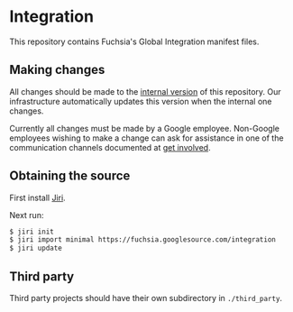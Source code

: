 # Integration

This repository contains Fuchsia's Global Integration manifest files.

## Making changes

All changes should be made to the [internal version] of this repository.
Our infrastructure automatically updates this version when the internal one
changes.

Currently all changes must be made by a Google employee. Non-Google employees
wishing to make a change can ask for assistance in one of the communication
channels documented at [get involved].

## Obtaining the source

First install [Jiri].

Next run:

```sh
$ jiri init
$ jiri import minimal https://fuchsia.googlesource.com/integration
$ jiri update
```

## Third party

Third party projects should have their own subdirectory in `./third_party`.

[internal version]: https://goto.google.com/fuchsia-internal-integration
[Jiri]: https://fuchsia.googlesource.com/jiri#Bootstrapping
[get involved]: https://fuchsia.dev/fuchsia-src/contribute/community/get-involved
